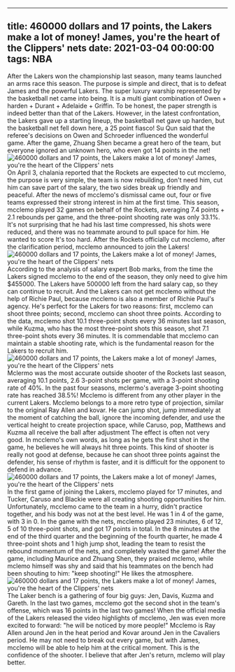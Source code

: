 
---
title: 460000 dollars and 17 points, the Lakers make a lot of money! James, you're the heart of the Clippers' nets
date: 2021-03-04 00:00:00
tags:  NBA
---
After the Lakers won the championship last season, many teams launched an arms race this season. The purpose is simple and direct, that is to defeat James and the powerful Lakers. The super luxury warship represented by the basketball net came into being. It is a multi giant combination of Owen + harden + Durant + Adelaide + Griffin. To be honest, the paper strength is indeed better than that of the Lakers. However, in the latest confrontation, the Lakers gave up a starting lineup, the basketball net gave up harden, but the basketball net fell down here, a 25 point fiasco! Su Qun said that the referee's decisions on Owen and Schroeder influenced the wonderful game. After the game, Zhuang Shen became a great hero of the team, but everyone ignored an unknown hero, who even got 14 points in the net!
![460000 dollars and 17 points, the Lakers make a lot of money! James, you're the heart of the Clippers' nets](50279884-701c-4ae1-b9e7-fdd68c06a2c4.gif)
On April 3, chalania reported that the Rockets are expected to cut mcclemo, the purpose is very simple, the team is now rebuilding, don't need him, cut him can save part of the salary, the two sides break up friendly and peaceful. After the news of mcclemo's dismissal came out, four or five teams expressed their strong interest in him at the first time. This season, mcclemo played 32 games on behalf of the Rockets, averaging 7.4 points + 2.1 rebounds per game, and the three-point shooting rate was only 33.1%. It's not surprising that he had his last time compressed, his shots were reduced, and there was no teammate around to pull space for him. He wanted to score It's too hard. After the Rockets officially cut mcclemo, after the clarification period, mcclemo announced to join the Lakers!
![460000 dollars and 17 points, the Lakers make a lot of money! James, you're the heart of the Clippers' nets](0725c1fa-d01f-41df-8292-eccc2bc516ba.gif)
According to the analysis of salary expert Bob marks, from the time the Lakers signed mcclemo to the end of the season, they only need to give him $455000. The Lakers have 500000 left from the hard salary cap, so they can continue to recruit. And the Lakers can not get mcclemo without the help of Richie Paul, because mcclemo is also a member of Richie Paul's agency. He's perfect for the Lakers for two reasons: first, mcclemo can shoot three points; second, mcclemo can shoot three points. According to the data, mcclemo shot 10.1 three-point shots every 36 minutes last season, while Kuzma, who has the most three-point shots this season, shot 7.1 three-point shots every 36 minutes. It is commendable that mcclemo can maintain a stable shooting rate, which is the fundamental reason for the Lakers to recruit him.
![460000 dollars and 17 points, the Lakers make a lot of money! James, you're the heart of the Clippers' nets](61dfdc77-b461-4368-85ed-1f0064cdfbb6.gif)
Mclermo was the most accurate outside shooter of the Rockets last season, averaging 10.1 points, 2.6 3-point shots per game, with a 3-point shooting rate of 40%. In the past four seasons, mclermo's average 3-point shooting rate has reached 38.5%! Mcclemo is different from any other player in the current Lakers. Mcclemo belongs to a more retro type of projection, similar to the original Ray Allen and kovar. He can jump shot, jump immediately at the moment of catching the ball, ignore the incoming defender, and use the vertical height to create projection space, while Caruso, pop, Matthews and Kuzma all receive the ball after adjustment The effect is often not very good. In mcclemo's own words, as long as he gets the first shot in the game, he believes he will always hit three points. This kind of shooter is really not good at defense, because he can shoot three points against the defender, his sense of rhythm is faster, and it is difficult for the opponent to defend in advance.
![460000 dollars and 17 points, the Lakers make a lot of money! James, you're the heart of the Clippers' nets](0cc4c786-1b55-46aa-b74c-76bb7e5cb651.gif)
In the first game of joining the Lakers, mcclemo played for 17 minutes, and Tucker, Caruso and Blackie were all creating shooting opportunities for him. Unfortunately, mcclemo came to the team in a hurry, didn't practice together, and his body was not at the best level. He was 1 in 4 of the game, with 3 in 0. In the game with the nets, mcclemo played 23 minutes, 6 of 12, 5 of 10 three-point shots, and got 17 points in total. In the 8 minutes at the end of the third quarter and the beginning of the fourth quarter, he made 4 three-point shots and 1 high jump shot, leading the team to resist the rebound momentum of the nets, and completely wasted the game! After the game, including Maurice and Zhuang Shen, they praised mclemo, while mclemo himself was shy and said that his teammates on the bench had been shouting to him: "keep shooting!" He likes the atmosphere.
![460000 dollars and 17 points, the Lakers make a lot of money! James, you're the heart of the Clippers' nets](f93ecc0a-ae0a-41a1-91b2-48e7da7009dc.gif)
The Laker bench is a gathering of four big guys: Jen, Davis, Kuzma and Gareth. In the last two games, mcclemo got the second shot in the team's offense, which was 16 points in the last two games! When the official media of the Lakers released the video highlights of mcclemo, Jen was even more excited to forward: "he will be noticed by more people!" Mcclemo is Ray Allen around Jen in the heat period and Kovar around Jen in the Cavaliers period. He may not need to break out every game, but with James, mcclemo will be able to help him at the critical moment. This is the confidence of the shooter. I believe that after Jen's return, mclemo will play better.